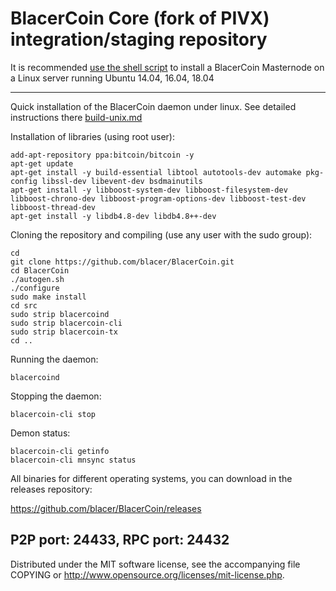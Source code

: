 BlacerCoin Core (fork of PIVX) integration/staging repository
======================================


It is recommended [use the shell script](https://github.com/blcrproject/lgs-install) to install a BlacerCoin Masternode on a Linux server running Ubuntu 14.04, 16.04, 18.04

***

Quick installation of the BlacerCoin daemon under linux. See detailed instructions there [build-unix.md](build-unix.md)

Installation of libraries (using root user):

    add-apt-repository ppa:bitcoin/bitcoin -y
    apt-get update
    apt-get install -y build-essential libtool autotools-dev automake pkg-config libssl-dev libevent-dev bsdmainutils
    apt-get install -y libboost-system-dev libboost-filesystem-dev libboost-chrono-dev libboost-program-options-dev libboost-test-dev libboost-thread-dev
    apt-get install -y libdb4.8-dev libdb4.8++-dev

Cloning the repository and compiling (use any user with the sudo group):

    cd
    git clone https://github.com/blacer/BlacerCoin.git
    cd BlacerCoin
    ./autogen.sh
    ./configure
    sudo make install
    cd src
    sudo strip blacercoind
    sudo strip blacercoin-cli
    sudo strip blacercoin-tx
    cd ..

Running the daemon:

    blacercoind

Stopping the daemon:

    blacercoin-cli stop

Demon status:

    blacercoin-cli getinfo
    blacercoin-cli mnsync status

All binaries for different operating systems, you can download in the releases repository:

https://github.com/blacer/BlacerCoin/releases

P2P port: 24433, RPC port: 24432
-
Distributed under the MIT software license, see the accompanying file COPYING or http://www.opensource.org/licenses/mit-license.php.

